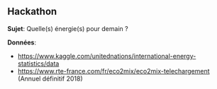 ## Hackathon

**Sujet**: Quelle(s) énergie(s) pour demain ?

**Données**:

- https://www.kaggle.com/unitednations/international-energy-statistics/data
- https://www.rte-france.com/fr/eco2mix/eco2mix-telechargement (Annuel définitif 2018)
